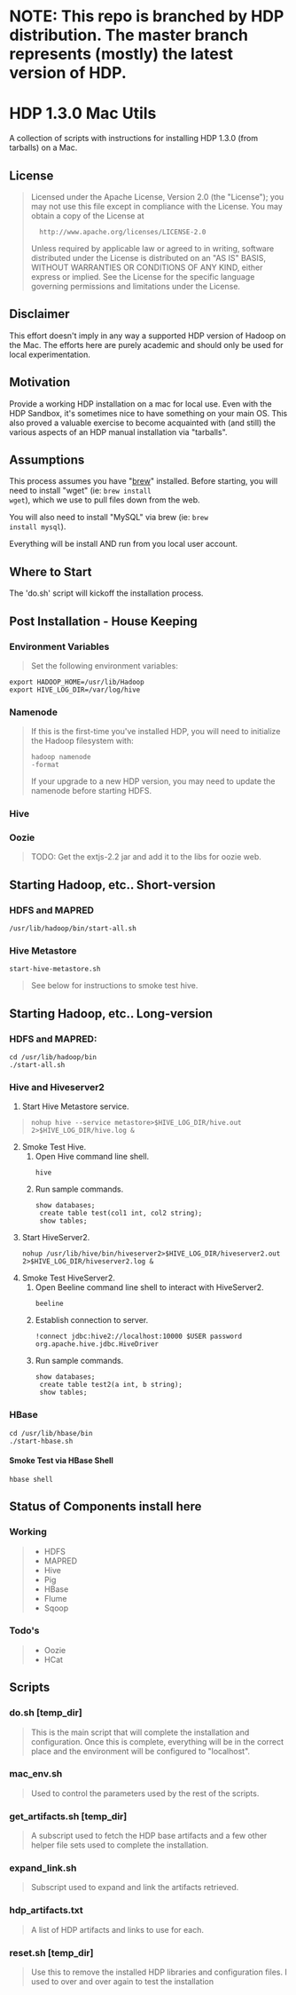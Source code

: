 # NOTE: This repo is branched by HDP distribution.  The master branch represents (mostly) the latest version of HDP.

# HDP 1.3.0 Mac Utils
A collection of scripts with instructions for installing HDP 1.3.0 (from tarballs) on a Mac.

## License
>   Licensed under the Apache License, Version 2.0 (the "License");
>   you may not use this file except in compliance with the License.
>   You may obtain a copy of the License at
>
>       http://www.apache.org/licenses/LICENSE-2.0
>
>   Unless required by applicable law or agreed to in writing, software
>   distributed under the License is distributed on an "AS IS" BASIS,
>   WITHOUT WARRANTIES OR CONDITIONS OF ANY KIND, either express or implied.
>   See the License for the specific language governing permissions and
>   limitations under the License.

## Disclaimer
This effort doesn't imply in any way a supported HDP version of Hadoop on the Mac.  The efforts here are purely academic and should only be used for local experimentation.

## Motivation

Provide a working HDP installation on a mac for local use.  Even with the HDP Sandbox, it's sometimes nice to have something on your main OS.  This also proved a valuable exercise to become acquainted with (and still) the various aspects of an HDP manual installation via "tarballs".

## Assumptions
This process assumes you have "[brew](http://mxcl.github.io/homebrew/)" installed.  Before starting, you will need to install "wget" (ie: <code>brew install wget</code>), which we use to pull files down from the web.

You will also need to install "MySQL" via brew (ie: <code>brew install mysql</code>).

Everything will be install AND run from you local user account. 

## Where to Start
The 'do.sh' script will kickoff the installation process.

## Post Installation - House Keeping

### Environment Variables
> Set the following environment variables:
<pre><code>export HADOOP_HOME=/usr/lib/Hadoop
export HIVE_LOG_DIR=/var/log/hive</code></pre>

### Namenode
> If this is the first-time you've installed HDP, you will need to initialize the Hadoop filesystem with:
	<pre><code>hadoop namenode -format</code></pre>
> If your upgrade to a new HDP version, you may need to update the namenode before starting HDFS.

### Hive
  
### Oozie
> TODO: Get the extjs-2.2 jar and add it to the libs for oozie web.

## Starting Hadoop, etc.. Short-version
### HDFS and MAPRED
<pre><code>/usr/lib/hadoop/bin/start-all.sh</code></pre>

### Hive Metastore
<pre><code>start-hive-metastore.sh</code></pre>
> See below for instructions to smoke test hive.

## Starting Hadoop, etc.. Long-version
### HDFS and MAPRED:
<pre><code>cd /usr/lib/hadoop/bin
./start-all.sh</code></pre>

### Hive and Hiveserver2
1. Start Hive Metastore service.
>	<pre><code>nohup hive --service metastore&gt;$HIVE_LOG_DIR/hive.out 2&gt;$HIVE_LOG_DIR/hive.log & </code></pre>
2. Smoke Test Hive.
	1. Open Hive command line shell. <pre><code>hive</code></pre>
	2. Run sample commands.
		<pre><code>show databases;
		create table test(col1 int, col2 string);
		show tables;</code></pre> 
3. Start HiveServer2.
	<pre><code>nohup /usr/lib/hive/bin/hiveserver2>$HIVE_LOG_DIR/hiveserver2.out 2>$HIVE_LOG_DIR/hiveserver2.log &</code></pre> 
4. Smoke Test HiveServer2.
	1. Open Beeline command line shell to interact with HiveServer2.
	   <pre><code>beeline</code></pre>
	2. Establish connection to server.
		<pre><code>!connect jdbc:hive2://localhost:10000 $USER password org.apache.hive.jdbc.HiveDriver</code></pre>
    3. Run sample commands.
		<pre><code>show databases;
		create table test2(a int, b string);
		show tables;</code></pre>
		
### HBase
<pre><code>cd /usr/lib/hbase/bin
./start-hbase.sh</code></pre>

#### Smoke Test via HBase Shell
<pre><code>hbase shell</code></pre>

## Status of Components install here

### Working
> * HDFS
> * MAPRED
> * Hive
> * Pig
> * HBase
> * Flume
> * Sqoop

### Todo's
> * Oozie
> * HCat

## Scripts

### do.sh [temp_dir]
> This is the main script that will complete the installation and configuration.  Once this is complete, everything will be in the correct place and the environment will be configured to "localhost".

### mac_env.sh
> Used to control the parameters used by the rest of the scripts.

### get_artifacts.sh [temp_dir]
> A subscript used to fetch the HDP base artifacts and a few
> other helper file sets used to complete the installation.

### expand_link.sh
> Subscript used to expand and link the artifacts retrieved.

### hdp_artifacts.txt
> A list of HDP artifacts and links to use for each.

### reset.sh [temp_dir]
> Use this to remove the installed HDP libraries and configuration files. I used to over and over again to test the installation